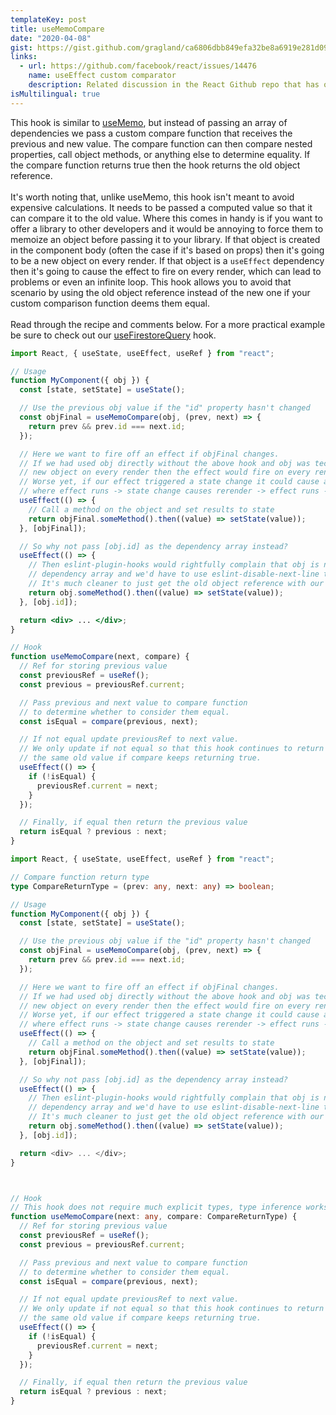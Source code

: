 ```yaml
---
templateKey: post
title: useMemoCompare
date: "2020-04-08"
gist: https://gist.github.com/gragland/ca6806dbb849efa32be8a6919e281d09
links:
  - url: https://github.com/facebook/react/issues/14476
    name: useEffect custom comparator
    description: Related discussion in the React Github repo that has other potential solutions 
isMultilingual: true
---
```


This hook is similar to [useMemo](https://reactjs.org/docs/hooks-reference.html#usememo), but instead of passing an array of dependencies we pass a custom compare function that receives the previous and new value. The compare function can then compare nested properties, call object methods, or anything else to determine equality. If the compare function returns true then the hook returns the old object reference.
<br/><br/>
It's worth noting that, unlike useMemo, this hook isn't meant to avoid expensive calculations. It needs to be passed a computed value so that it can compare it to the old value. Where this comes in handy is if you want to offer a library to other developers and it would be annoying to force them to memoize an object before passing it to your library. If that object is created in the component body (often the case if it's based on props) then it's going to be a new object on every render. If that object is a <code>useEffect</code> dependency then it's going to cause the effect to fire on every render, which can lead to problems or even an infinite loop. This hook allows you to avoid that scenario by using the old object reference instead of the new one if your custom comparison function deems them equal.
<br/><br/>
Read through the recipe and comments below. For a more practical example be sure to check out our [useFirestoreQuery](https://usehooks.com/useFirestoreQuery) hook.

```jsx
import React, { useState, useEffect, useRef } from "react";

// Usage
function MyComponent({ obj }) {
  const [state, setState] = useState();

  // Use the previous obj value if the "id" property hasn't changed
  const objFinal = useMemoCompare(obj, (prev, next) => {
    return prev && prev.id === next.id;
  });

  // Here we want to fire off an effect if objFinal changes.
  // If we had used obj directly without the above hook and obj was technically a
  // new object on every render then the effect would fire on every render.
  // Worse yet, if our effect triggered a state change it could cause an endless loop
  // where effect runs -> state change causes rerender -> effect runs -> etc ...
  useEffect(() => {
    // Call a method on the object and set results to state
    return objFinal.someMethod().then((value) => setState(value));
  }, [objFinal]);

  // So why not pass [obj.id] as the dependency array instead?
  useEffect(() => {
    // Then eslint-plugin-hooks would rightfully complain that obj is not in the
    // dependency array and we'd have to use eslint-disable-next-line to work around that.
    // It's much cleaner to just get the old object reference with our custom hook.
    return obj.someMethod().then((value) => setState(value));
  }, [obj.id]);

  return <div> ... </div>;
}

// Hook
function useMemoCompare(next, compare) {
  // Ref for storing previous value
  const previousRef = useRef();
  const previous = previousRef.current;

  // Pass previous and next value to compare function
  // to determine whether to consider them equal.
  const isEqual = compare(previous, next);

  // If not equal update previousRef to next value.
  // We only update if not equal so that this hook continues to return
  // the same old value if compare keeps returning true.
  useEffect(() => {
    if (!isEqual) {
      previousRef.current = next;
    }
  });

  // Finally, if equal then return the previous value
  return isEqual ? previous : next;
}
```

```typescript
import React, { useState, useEffect, useRef } from "react";

// Compare function return type
type CompareReturnType = (prev: any, next: any) => boolean;

// Usage
function MyComponent({ obj }) {
  const [state, setState] = useState();

  // Use the previous obj value if the "id" property hasn't changed
  const objFinal = useMemoCompare(obj, (prev, next) => {
    return prev && prev.id === next.id;
  });

  // Here we want to fire off an effect if objFinal changes.
  // If we had used obj directly without the above hook and obj was technically a
  // new object on every render then the effect would fire on every render.
  // Worse yet, if our effect triggered a state change it could cause an endless loop
  // where effect runs -> state change causes rerender -> effect runs -> etc ...
  useEffect(() => {
    // Call a method on the object and set results to state
    return objFinal.someMethod().then((value) => setState(value));
  }, [objFinal]);

  // So why not pass [obj.id] as the dependency array instead?
  useEffect(() => {
    // Then eslint-plugin-hooks would rightfully complain that obj is not in the
    // dependency array and we'd have to use eslint-disable-next-line to work around that.
    // It's much cleaner to just get the old object reference with our custom hook.
    return obj.someMethod().then((value) => setState(value));
  }, [obj.id]);

  return <div> ... </div>;
}



// Hook
// This hook does not require much explicit types, type inference works fine.
function useMemoCompare(next: any, compare: CompareReturnType) {
  // Ref for storing previous value
  const previousRef = useRef();
  const previous = previousRef.current;

  // Pass previous and next value to compare function
  // to determine whether to consider them equal.
  const isEqual = compare(previous, next);

  // If not equal update previousRef to next value.
  // We only update if not equal so that this hook continues to return
  // the same old value if compare keeps returning true.
  useEffect(() => {
    if (!isEqual) {
      previousRef.current = next;
    }
  });

  // Finally, if equal then return the previous value
  return isEqual ? previous : next;
}
```
